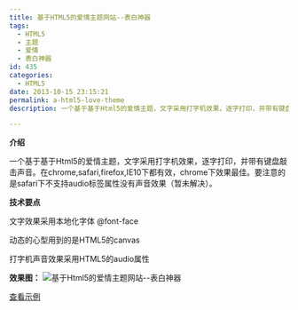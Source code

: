 ```yaml
---
title: 基于HTML5的爱情主题网站--表白神器
tags:
  - HTML5
  - 主题
  - 爱情
  - 表白神器  
id: 435
categories:
  - HTML5
date: 2013-10-15 23:15:21
permalink: a-html5-love-theme
description: 一个基于基于Html5的爱情主题，文字采用打字机效果，逐字打印，并带有键盘敲击声音。在chrome,safari,firefox,IE10下都有效，chrome下效果最佳。要注意的是safari下不支持audio标签属性没有声音效果（暂未解决）。

---
```


**介绍**

一个基于基于Html5的爱情主题，文字采用打字机效果，逐字打印，并带有键盘敲击声音。在chrome,safari,firefox,IE10下都有效，chrome下效果最佳。要注意的是safari下不支持audio标签属性没有声音效果（暂未解决）。
<!--more-->

**技术要点**

文字效果采用本地化字体 @font-face

动态的心型用到的是HTML5的canvas

打字机声音效果采用HTML5的audio属性

**效果图：**
![基于Html5的爱情主题网站--表白神器](/assets/images/lab/love.jpg)

[查看示例](https://summerandwinter.github.io/lab/love/index.html "基于Html5的爱情主题网站–表白神器")

